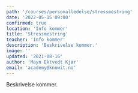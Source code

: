 ```yaml
---
path: '/courses/personalledelse/stressmestring'
date: '2022-05-15 09:00'
confirmed: true
location: 'Info kommer'
title: 'Stressmestring'
teacher: 'Info kommer'
description: 'Beskrivelse kommer.'
image: ''
updated: '2021-08-16'
author: 'Mayn Ektvedt Kjær'
email: 'academy@knowit.no'
---
```


Beskrivelse kommer.
